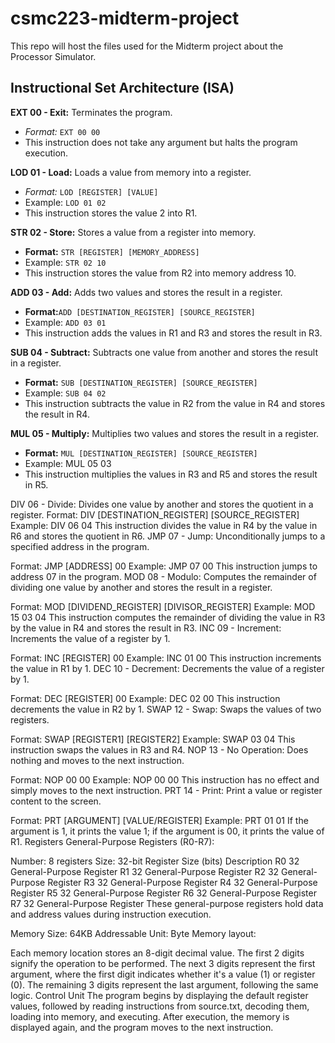 # csmc223-midterm-project
This repo will host the files used for the Midterm project about the Processor Simulator.


## Instructional Set Architecture (ISA)


**EXT 00 - Exit:** Terminates the program.
- *Format:* `EXT 00 00`
- This instruction does not take any argument but halts the program execution.
  
  
**LOD 01 - Load:** Loads a value from memory into a register.
- *Format:* `LOD [REGISTER] [VALUE]`
- Example: `LOD 01 02`
 - This instruction stores the value 2 into R1.
  
  
**STR 02 - Store:** Stores a value from a register into memory.
- **Format:** `STR [REGISTER] [MEMORY_ADDRESS]`
- Example: `STR 02 10`
 - This instruction stores the value from R2 into memory address 10.
  
  
**ADD 03 - Add:** Adds two values and stores the result in a register.
- **Format:**`ADD [DESTINATION_REGISTER] [SOURCE_REGISTER]`
- Example: `ADD 03 01`
 - This instruction adds the values in R1 and R3 and stores the result in R3.
  
  
**SUB 04 - Subtract:** Subtracts one value from another and stores the result in a register.
- **Format:** `SUB [DESTINATION_REGISTER] [SOURCE_REGISTER]`
- Example: `SUB 04 02`
 - This instruction subtracts the value in R2 from the value in R4 and stores the result in R4.
  
  
**MUL 05 - Multiply:** Multiplies two values and stores the result in a register.
- **Format:** `MUL [DESTINATION_REGISTER] [SOURCE_REGISTER]`
- Example: MUL 05 03
 - This instruction multiplies the values in R3 and R5 and stores the result in R5.


DIV 06 - Divide: Divides one value by another and stores the quotient in a register.
Format: DIV [DESTINATION_REGISTER] [SOURCE_REGISTER]
Example: DIV 06 04
This instruction divides the value in R4 by the value in R6 and stores the quotient in R6.
JMP 07 - Jump: Unconditionally jumps to a specified address in the program.

Format: JMP [ADDRESS] 00
Example: JMP 07 00
This instruction jumps to address 07 in the program.
MOD 08 - Modulo: Computes the remainder of dividing one value by another and stores the result in a register.

Format: MOD [DIVIDEND_REGISTER] [DIVISOR_REGISTER]
Example: MOD 15 03 04
This instruction computes the remainder of dividing the value in R3 by the value in R4 and stores the result in R3.
INC 09 - Increment: Increments the value of a register by 1.

Format: INC [REGISTER] 00
Example: INC 01 00
This instruction increments the value in R1 by 1.
DEC 10 - Decrement: Decrements the value of a register by 1.

Format: DEC [REGISTER] 00
Example: DEC 02 00
This instruction decrements the value in R2 by 1.
SWAP 12 - Swap: Swaps the values of two registers.

Format: SWAP [REGISTER1] [REGISTER2]
Example: SWAP 03 04
This instruction swaps the values in R3 and R4.
NOP 13 - No Operation: Does nothing and moves to the next instruction.

Format: NOP 00 00
Example: NOP 00 00
This instruction has no effect and simply moves to the next instruction.
PRT 14 - Print: Print a value or register content to the screen.

Format: PRT [ARGUMENT] [VALUE/REGISTER]
Example: PRT 01 01
If the argument is 1, it prints the value 1; if the argument is 00, it prints the value of R1.
Registers
General-Purpose Registers (R0-R7):

Number: 8 registers
Size: 32-bit
Register	Size (bits)	Description
R0	32	General-Purpose Register
R1	32	General-Purpose Register
R2	32	General-Purpose Register
R3	32	General-Purpose Register
R4	32	General-Purpose Register
R5	32	General-Purpose Register
R6	32	General-Purpose Register
R7	32	General-Purpose Register
These general-purpose registers hold data and address values during instruction execution.

Memory
Size: 64KB
Addressable Unit: Byte
Memory layout:

Each memory location stores an 8-digit decimal value.
The first 2 digits signify the operation to be performed.
The next 3 digits represent the first argument, where the first digit indicates whether it's a value (1) or register (0).
The remaining 3 digits represent the last argument, following the same logic.
Control Unit
The program begins by displaying the default register values, followed by reading instructions from source.txt, decoding them, loading into memory, and executing. After execution, the memory is displayed again, and the program moves to the next instruction.






